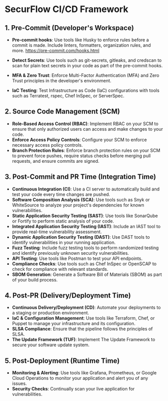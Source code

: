 # SecurFlow CI/CD Framework

## 1. Pre-Commit (Developer's Workspace)

- **Pre-commit hooks**: Use tools like Husky to enforce rules before a commit is made. Include linters, formatters, organization rules, and more.
https://pre-commit.com/hooks.html

- **Detect Secrets**: Use tools such as git-secrets, gitleaks, and credscan to scan for plain text secrets in your code as part of the pre-commit hooks.
- **MFA & Zero Trust**: Enforce Multi-Factor Authentication (MFA) and Zero Trust principles in the developer's environment.
- **IaC Testing**: Test Infrastructure as Code (IaC) configurations with tools such as Terratest, rspec, Chef InSpec, or ServerSpec.

## 2. Source Code Management (SCM)

- **Role-Based Access Control (RBAC)**: Implement RBAC on your SCM to ensure that only authorized users can access and make changes to your code.
- **Enforce Access Policy Controls**: Configure your SCM to enforce necessary access policy controls.
- **Branch Protection Rules**: Enforce branch protection rules on your SCM to prevent force pushes, require status checks before merging pull requests, and ensure commits are signed.

## 3. Post-Commit and PR Time (Integration Time)

- **Continuous Integration (CI)**: Use a CI server to automatically build and test your code every time changes are pushed. 
- **Software Composition Analysis (SCA)**: Use tools such as Snyk or WhiteSource to analyze your project's dependencies for known vulnerabilities.
- **Static Application Security Testing (SAST)**: Use tools like SonarQube or Fortify to perform static analysis of your code.
- **Integrated Application Security Testing (IAST)**: Include an IAST tool to provide real-time vulnerability assessment.
- **Dynamic Application Security Testing (DAST)**: Use DAST tools to identify vulnerabilities in your running application.
- **Fuzz Testing**: Include fuzz testing tools to perform randomized testing and identify previously unknown security vulnerabilities.
- **API Testing**: Use tools like Postman to test your API endpoints.
- **Compliance Checks**: Use tools such as Chef InSpec or OpenSCAP to check for compliance with relevant standards.
- **SBOM Generation**: Generate a Software Bill of Materials (SBOM) as part of your build process.

## 4. Post-PR (Delivery/Deployment Time)

- **Continuous Delivery/Deployment (CD)**: Automate your deployments to a staging or production environment.
- **IaC & Configuration Management**: Use tools like Terraform, Chef, or Puppet to manage your infrastructure and its configuration.
- **SLSA Compliance**: Ensure that the pipeline follows the principles of SLSA.
- **The Update Framework (TUF)**: Implement The Update Framework to secure your software update system.

## 5. Post-Deployment (Runtime Time)

- **Monitoring & Alerting**: Use tools like Grafana, Prometheus, or Google Cloud Operations to monitor your application and alert you of any issues.
- **Security Checks**: Continually scan your live application for vulnerabilities.


